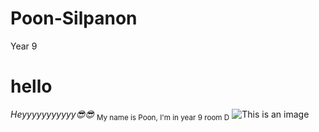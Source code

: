# Poon-Silpanon
Year 9


# hello
_Heyyyyyyyyyyy😎😎_
<sub>My name is Poon, I'm in year 9 room D</sub>
![This is an image](https://myoctocat.com/assets/images/base-octocat.svg)
